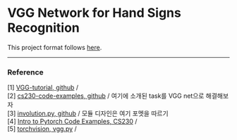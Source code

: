 # VGG Network for Hand Signs Recognition 

This project format follows [here](https://github.com/cs230-stanford/cs230-code-examples/tree/master/pytorch/vision).

















***

### Reference 

[1] [VGG-tutorial, github](https://github.com/DoranLyong/VGG-tutorial/blob/main/VGG_pytorch/models.py) / <br/>
[2] [cs230-code-examples, github](https://github.com/cs230-stanford/cs230-code-examples/tree/master/pytorch/vision) / 여기에 소개된 task를 VGG net으로 해결해보자 <br/>
[3] [involution.py, github](https://github.com/DoranLyong/Awesome_Tensor_Architecture/blob/main/Vision/tutorial01_Involution/models/involution.py) / 모듈 디자인은 여기 포멧을 따르기 <br/>
[4] [Intro to Pytorch Code Examples, CS230](https://cs230.stanford.edu/blog/pytorch/) / <br/>
[5] [torchvision, vgg.py](https://github.com/pytorch/vision/blob/main/torchvision/models/vgg.py) / 

